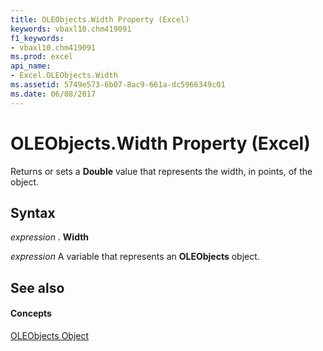 ```yaml
---
title: OLEObjects.Width Property (Excel)
keywords: vbaxl10.chm419091
f1_keywords:
- vbaxl10.chm419091
ms.prod: excel
api_name:
- Excel.OLEObjects.Width
ms.assetid: 5749e573-6b07-8ac9-661a-dc5966349c01
ms.date: 06/08/2017
---
```



# OLEObjects.Width Property (Excel)

Returns or sets a **Double** value that represents the width, in points, of the object.


## Syntax

 _expression_ . **Width**

 _expression_ A variable that represents an **OLEObjects** object.


## See also


#### Concepts


[OLEObjects Object](oleobjects-object-excel.md)

